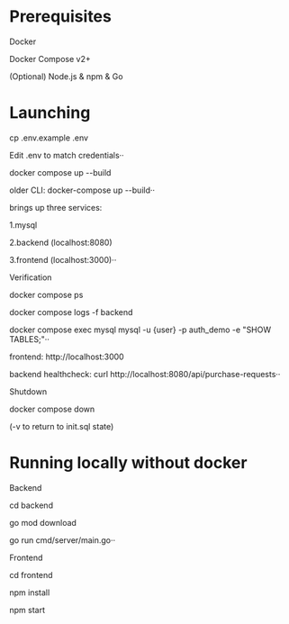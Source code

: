 # Prerequisites

Docker

Docker Compose v2+

(Optional) Node.js & npm & Go

# Launching

cp .env.example .env

Edit .env to match credentials··


docker compose up --build

older CLI: docker-compose up --build··

brings up three services:

1.mysql

2.backend (localhost:8080)

3.frontend (localhost:3000)··

Verification

docker compose ps

docker compose logs -f backend

docker compose exec mysql mysql -u {user} -p auth_demo -e "SHOW TABLES;"··


frontend: http://localhost:3000

backend healthcheck: curl http://localhost:8080/api/purchase-requests··

Shutdown

docker compose down

(-v to return to init.sql state)



# Running locally without docker

Backend

cd backend

go mod download

go run cmd/server/main.go··

Frontend

cd frontend

npm install

npm start